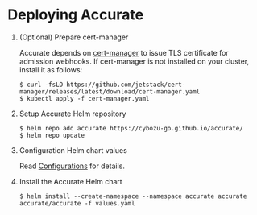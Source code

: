 # Deploying Accurate

1. (Optional) Prepare cert-manager

    Accurate depends on [cert-manager][] to issue TLS certificate for admission webhooks.
    If cert-manager is not installed on your cluster, install it as follows:

    ```console
    $ curl -fsLO https://github.com/jetstack/cert-manager/releases/latest/download/cert-manager.yaml
    $ kubectl apply -f cert-manager.yaml
    ```

2. Setup Accurate Helm repository

   ```console
   $ helm repo add accurate https://cybozu-go.github.io/accurate/
   $ helm repo update
   ```

3. Configuration Helm chart values

    Read [Configurations](config.md) for details.

4. Install the Accurate Helm chart

    ```console
    $ helm install --create-namespace --namespace accurate accurate accurate/accurate -f values.yaml
    ```

[cert-manager]: https://cert-manager.io/
